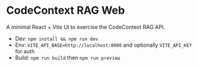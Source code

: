 # CodeContext RAG Web

A minimal React + Vite UI to exercise the CodeContext RAG API.

- Dev: `npm install && npm run dev`
- Env: `VITE_API_BASE=http://localhost:8000` and optionally `VITE_API_KEY` for auth
- Build: `npm run build` then `npm run preview`
